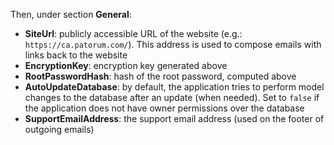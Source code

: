 ﻿Then, under section **General**:

* **SiteUrl**: publicly accessible URL of the website (e.g.: `https://ca.patorum.com/`). This address is used to compose emails with links back to the website 
* **EncryptionKey**: encryption key generated above
* **RootPasswordHash**: hash of the root password, computed above
* **AutoUpdateDatabase**: by default, the application tries to perform model changes to the database after an update (when needed). Set to `false` if the application does not have owner permissions over the database
* **SupportEmailAddress**: the support email address (used on the footer of outgoing emails)
